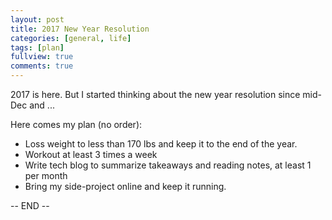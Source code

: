 ```yaml
---
layout: post
title: 2017 New Year Resolution
categories: [general, life]
tags: [plan]
fullview: true
comments: true
---
```


2017 is here. But I started thinking about the new year resolution since mid-Dec and ...

Here comes my plan (no order):

  - Loss weight to less than 170 lbs and keep it to the end of the year.
  - Workout at least 3 times a week
  - Write tech blog to summarize takeaways and reading notes, at least 1 per month
  - Bring my side-project online and keep it running.


-- END --